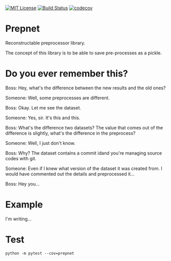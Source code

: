 [![MIT License](http://img.shields.io/badge/license-MIT-blue.svg?style=flat)](LICENSE)
[![Build Status](https://travis-ci.org/elda27/prepnet.svg?branch=master)](https://travis-ci.org/elda27/prepnet)
[![codecov](https://codecov.io/gh/elda27/prepnet/branch/master/graph/badge.svg)](https://codecov.io/gh/elda27/prepnet)

# Prepnet
Reconstructable preprocessor library.

The concept of this library is to be able to save pre-processes as a pickle.

# Do you ever remember this?
Boss: Hey, what's the difference between the new results and the old ones?

Someone: Well, some preprocesses are different.

Boss: Okay. Let me see the dataset.

Someone: Yes, sir. It's this and this.

Boss: What's the difference two datasets? The value that comes out of the difference is slightly, what's the difference in the preprocess?

Someone: Well, I just don't know.

Boss: Why? The dataset contains a commit idand you're managing source codes with git.

Someone: Even if I knew what version of the dataset it was created from. I would have commented out the details and preprocessed it...

Boss: Hey you...

# Example
I'm writing...

# Test
```shell
python -m pytest --cov=prepnet
```